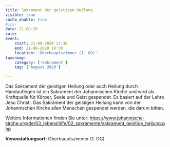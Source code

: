```yaml
---
title: Sakrament der geistigen Heilung
visible: true
cache_enable: true
#ics: 
date: 21-08-20
rule: 
event:
	start: 21-08-2020 17:30
	end: 21-08-2020 18:30
	location: 'Oberhauptszimmer (1. OG)'
taxonomy:
	category: ['Sakrament']
	tag: ['August 2020']

---
```

Das Sakrament der geistigen Heilung oder auch Heilung durch Handauflegen ist ein Sakrament der Johannischen Kirche und wird als Kraftquelle für Körper, Seele und Geist gespendet. Es basiert auf der Lehre Jesu Christi. Das Sakrament der geistigen Heilung kann von der Johannischen Kirche allen Menschen gespendet werden, die darum bitten.

Weitere Informationen finden Sie unter:
https://www.johannische-kirche.org/de/03_lebenshilfe/02_sakramente/sakrament_geistige_heilung.php



**Veranstaltungsort:** Oberhauptszimmer (1. OG)

